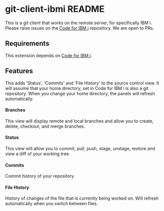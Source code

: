 # git-client-ibmi README

This is a git client that works on the remote server, for specifically IBM i. Please raise issues on the [Code for IBM i](https://github.com/halcyon-tech/code-for-ibmi) repository. We are open to PRs.

## Requirements

This extension depends on [Code for IBM i](https://github.com/halcyon-tech/code-for-ibmi).

## Features

This adds 'Status', 'Commits' and 'File History' to the source control view. It will assume that your home directory, set in Code for IBM i is also a git repository. When you change your home directory, the panels will refresh automatically.

#### Branches

This view will display remote and local branches and allow you to create, delete, checkout, and merge branches. 

#### Status

This view will allow you to commit, pull, push, stage, unstage, restore and view a diff of your working tree.

#### Commits

Commit history of your repository.

#### File History

History of changes of the file that is currently being worked on. Will refresh automatically when you switch between files.